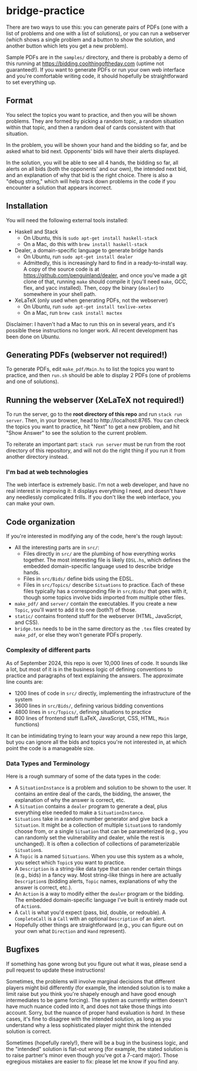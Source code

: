 # bridge-practice

There are two ways to use this: you can generate pairs of PDFs (one with a list
of problems and one with a list of solutions), or you can run a webserver (which
shows a single problem and a button to show the solution, and another button
which lets you get a new problem).

Sample PDFs are in the `samples/` directory, and there is probably a demo of
this running at https://bidding.coolthingoftheday.com (uptime not guaranteed!).
If you want to generate PDFs or run your own web interface and you're
comfortable writing code, it should hopefully be straightforward to set
everything up.

## Format

You select the topics you want to practice, and then you will be shown problems.
They are formed by picking a random topic, a random situation within that topic,
and then a random deal of cards consistent with that situation.

In the problem, you will be shown your hand and the bidding so far, and be asked
what to bid next. Opponents' bids will have their alerts displayed.

In the solution, you will be able to see all 4 hands, the bidding so far, all
alerts on all bids (both the opponents' and our own), the intended next bid, and
an explanation of why that bid is the right choice. There is also a "debug
string," which will help track down problems in the code if you encounter a
solution that appears incorrect.

## Installation

You will need the following external tools installed:
- Haskell and Stack
  - On Ubuntu, this is `sudo apt-get install haskell-stack`
  - On a Mac, do this with `brew install haskell-stack`
- Dealer, a domain-specific language to generate bridge hands
  - On Ubuntu, run `sudo apt-get install dealer`
  - Admittedly, this is increasingly hard to find in a ready-to-install way. A
    copy of the source code is at https://github.com/penguinland/dealer, and
    once you've made a git clone of that, running `make` should compile it
    (you'll need `make`, GCC, flex, and yacc installed). Then, copy the binary
    (`dealer`) to somewhere in your shell path.
- XeLaTeX (only used when generating PDFs, not the webserver)
  - On Ubuntu, run `sudo apt-get install texlive-xetex`
  - On a Mac, run `brew cask install mactex`

Disclaimer: I haven't had a Mac to run this on in several years, and it's
possible these instructions no longer work. All recent development has been done
on Ubuntu.

## Generating PDFs (webserver not required!)

To generate PDFs, edit `make_pdf/Main.hs` to list the topics you want to
practice, and then `run.sh` should be able to display 2 PDFs (one of problems
and one of solutions).

## Running the webserver (XeLaTeX not required!)

To run the server, go to the **root directory of this repo** and run `stack run
server`. Then, in your browser, head to http://localhost:8765. You can check
the topics you want to practice, hit "Next" to get a new problem, and hit "Show
Answer" to see the solution to the current problem.

To reiterate an important part: `stack run server` must be run from the root
directory of this repository, and will not do the right thing if you run it from
another directory instead.

### I'm bad at web technologies

The web interface is extremely basic. I'm not a web developer, and have no real
interest in improving it: it displays everything I need, and doesn't have any
needlessly complicated frills. If you don't like the web interface, you can make
your own.

## Code organization

If you're interested in modifying any of the code, here's the rough layout:
- All the interesting parts are in `src/`:
  - Files directly in `src/` are the plumbing of how everything works together.
    The most interesting file is likely `EDSL.hs`, which defines the embedded
    domain-specific language used to describe bridge hands.
  - Files in `src/Bids/` define bids using the EDSL.
  - Files in `src/Topics/` describe `Situations` to practice. Each of these
    files typically has a corresponding file in `src/Bids/` that goes with it,
    though some topics involve bids imported from multiple other files.
- `make_pdf/` and `server/` contain the executables. If you create a new
  `Topic`, you'll want to add it to one (both?) of those.
- `static/` contains frontend stuff for the webserver (HTML, JavaScript, and
  CSS).
- `bridge.tex` needs to be in the same directory as the `.tex` files created by
  `make_pdf`, or else they won't generate PDFs properly.

### Complexity of different parts

As of September 2024, this repo is over 10,000 lines of code. It sounds like a
lot, but most of it is in the business logic of defining conventions to practice
and paragraphs of text explaining the answers. The approximate line counts are:
- 1200 lines of code in `src/` directly, implementing the infrastructure of the
  system
- 3600 lines in `src/Bids/`, defining various bidding conventions
- 4800 lines in `src/Topics/`, defining situations to practice
- 800 lines of frontend stuff (LaTeX, JavaScript, CSS, HTML, `Main` functions)

It can be intimidating trying to learn your way around a new repo this large,
but you can ignore all the bids and topics you're not interested in, at which
point the code is a manageable size.

### Data Types and Terminology

Here is a rough summary of some of the data types in the code:
- A `SituationInstance` is a problem and solution to be shown to the user. It
  contains an entire deal of the cards, the bidding, the answer, the explanation
  of why the answer is correct, etc.
- A `Situation` contains a `dealer` program to generate a deal, plus everything
  else needed to make a `SituationInstance`.
- `Situations` take in a random number generator and give back a `Situation`.
  It might be a collection of multiple `Situation`s to randomly choose from, or
  a single `Situation` that can be parameterized (e.g., you can randomly set the
  vulnerability and dealer, while the rest is unchanged). It is often a
  collection of collections of parameterizable `Situation`s.
- A `Topic` is a named `Situations`. When you use this system as a whole, you
  select which `Topic`s you want to practice.
- A `Description` is a string-like data type that can render certain things
  (e.g., bids) in a fancy way. Most string-like things in here are actually
  `Description`s (bidding alerts, `Topic` names, explanations of why the answer
  is correct, etc.).
- An `Action` is a way to modify either the `dealer` program or the bidding.
  The embedded domain-specific language I've built is entirely made out of
  `Action`s.
- A `Call` is what you'd expect (pass, bid, double, or redouble). A
  `CompleteCall` is a `Call` with an optional `Description` of an alert.
- Hopefully other things are straightforward (e.g., you can figure out on your
  own what `Direction` and `Hand` represent).

## Bugfixes

If something has gone wrong but you figure out what it was, please send a pull
request to update these instructions!

Sometimes, the problems will involve marginal decisions that different players
might bid differently (for example, the intended solution is to make a limit
raise but you think you're shapely enough and have good enough intermediates to
be game forcing). The system as currently written doesn't have much nuance coded
into it, and does not take those things into account. Sorry, but the nuance of
proper hand evaluation is _hard._ In these cases, it's fine to disagree with the
intended solution, as long as you understand why a less sophisticated player
might think the intended solution is correct.

Sometimes (hopefully rarely!), there will be a bug in the business logic, and
the "intended" solution is flat-out wrong (for example, the stated solution is
to raise partner's minor even though you've got a 7-card major). Those egregious
mistakes are easier to fix: please let me know if you find any.
